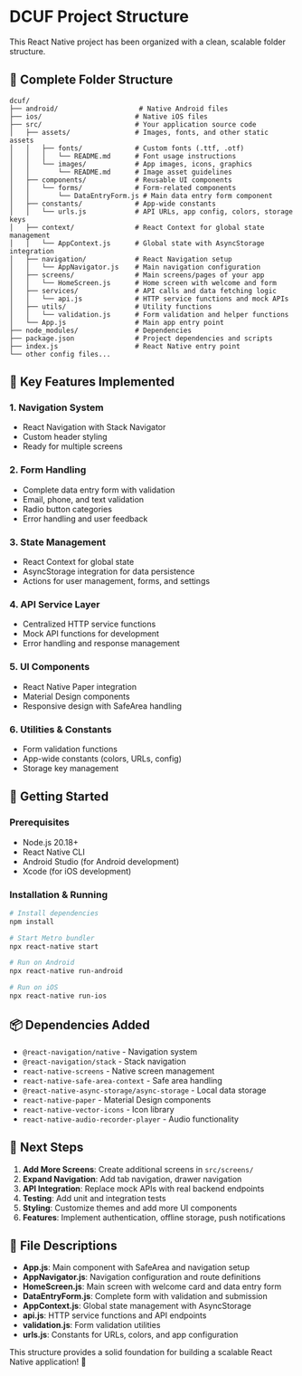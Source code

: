 # DCUF Project Structure

This React Native project has been organized with a clean, scalable folder structure.

## 📁 Complete Folder Structure

```
dcuf/
├── android/                    # Native Android files
├── ios/                       # Native iOS files
├── src/                       # Your application source code
│   ├── assets/                # Images, fonts, and other static assets
│   │   ├── fonts/             # Custom fonts (.ttf, .otf)
│   │   │   └── README.md      # Font usage instructions
│   │   └── images/            # App images, icons, graphics
│   │       └── README.md      # Image asset guidelines
│   ├── components/            # Reusable UI components
│   │   └── forms/             # Form-related components
│   │       └── DataEntryForm.js # Main data entry form component
│   ├── constants/             # App-wide constants
│   │   └── urls.js            # API URLs, app config, colors, storage keys
│   ├── context/               # React Context for global state management
│   │   └── AppContext.js      # Global state with AsyncStorage integration
│   ├── navigation/            # React Navigation setup
│   │   └── AppNavigator.js    # Main navigation configuration
│   ├── screens/               # Main screens/pages of your app
│   │   └── HomeScreen.js      # Home screen with welcome and form
│   ├── services/              # API calls and data fetching logic
│   │   └── api.js             # HTTP service functions and mock APIs
│   ├── utils/                 # Utility functions
│   │   └── validation.js      # Form validation and helper functions
│   └── App.js                 # Main app entry point
├── node_modules/              # Dependencies
├── package.json               # Project dependencies and scripts
├── index.js                   # React Native entry point
└── other config files...
```

## 🔧 Key Features Implemented

### 1. **Navigation System**

- React Navigation with Stack Navigator
- Custom header styling
- Ready for multiple screens

### 2. **Form Handling**

- Complete data entry form with validation
- Email, phone, and text validation
- Radio button categories
- Error handling and user feedback

### 3. **State Management**

- React Context for global state
- AsyncStorage integration for data persistence
- Actions for user management, forms, and settings

### 4. **API Service Layer**

- Centralized HTTP service functions
- Mock API functions for development
- Error handling and response management

### 5. **UI Components**

- React Native Paper integration
- Material Design components
- Responsive design with SafeArea handling

### 6. **Utilities & Constants**

- Form validation functions
- App-wide constants (colors, URLs, config)
- Storage key management

## 🚀 Getting Started

### Prerequisites

- Node.js 20.18+
- React Native CLI
- Android Studio (for Android development)
- Xcode (for iOS development)

### Installation & Running

```bash
# Install dependencies
npm install

# Start Metro bundler
npx react-native start

# Run on Android
npx react-native run-android

# Run on iOS
npx react-native run-ios
```

## 📦 Dependencies Added

- `@react-navigation/native` - Navigation system
- `@react-navigation/stack` - Stack navigation
- `react-native-screens` - Native screen management
- `react-native-safe-area-context` - Safe area handling
- `@react-native-async-storage/async-storage` - Local data storage
- `react-native-paper` - Material Design components
- `react-native-vector-icons` - Icon library
- `react-native-audio-recorder-player` - Audio functionality

## 🎯 Next Steps

1. **Add More Screens**: Create additional screens in `src/screens/`
2. **Expand Navigation**: Add tab navigation, drawer navigation
3. **API Integration**: Replace mock APIs with real backend endpoints
4. **Testing**: Add unit and integration tests
5. **Styling**: Customize themes and add more UI components
6. **Features**: Implement authentication, offline storage, push notifications

## 📁 File Descriptions

- **App.js**: Main component with SafeArea and navigation setup
- **AppNavigator.js**: Navigation configuration and route definitions
- **HomeScreen.js**: Main screen with welcome card and data entry form
- **DataEntryForm.js**: Complete form with validation and submission
- **AppContext.js**: Global state management with AsyncStorage
- **api.js**: HTTP service functions and API endpoints
- **validation.js**: Form validation utilities
- **urls.js**: Constants for URLs, colors, and app configuration

This structure provides a solid foundation for building a scalable React Native application! 🎉
